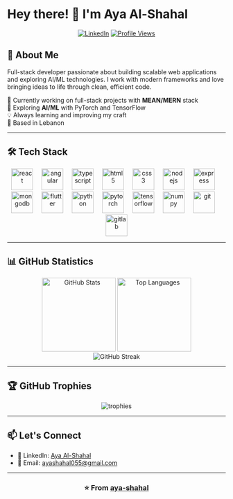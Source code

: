 # Hey there! 👋 I'm Aya Al-Shahal

<div align="center">
  
[![LinkedIn](https://img.shields.io/static/v1?message=LinkedIn&logo=linkedin&label=&color=0077B5&logoColor=white&labelColor=&style=for-the-badge)](https://www.linkedin.com/in/aya-al-shahal/)
[![Profile Views](https://komarev.com/ghpvc/?username=aya-shahal&color=blueviolet&style=for-the-badge)](https://github.com/aya-shahal)

</div>

## 🚀 About Me

Full-stack developer passionate about building scalable web applications and exploring AI/ML technologies. I work with modern frameworks and love bringing ideas to life through clean, efficient code.

🔭 Currently working on full-stack projects with **MEAN/MERN** stack  
🌱 Exploring **AI/ML** with PyTorch and TensorFlow  
💡 Always learning and improving my craft  
📍 Based in Lebanon

---

## 🛠️ Tech Stack

<div align="center">
  <img src="https://cdn.jsdelivr.net/gh/devicons/devicon/icons/react/react-original.svg" height="50" alt="react" />
  <img width="12" />
  <img src="https://cdn.jsdelivr.net/gh/devicons/devicon/icons/angularjs/angularjs-original.svg" height="50" alt="angular" />
  <img width="12" />
  <img src="https://skillicons.dev/icons?i=ts" height="50" alt="typescript" />
  <img width="12" />
  <img src="https://cdn.jsdelivr.net/gh/devicons/devicon/icons/html5/html5-original.svg" height="50" alt="html5" />
  <img width="12" />
  <img src="https://cdn.jsdelivr.net/gh/devicons/devicon/icons/css3/css3-original.svg" height="50" alt="css3" />
  <img width="12" />
  <img src="https://cdn.jsdelivr.net/gh/devicons/devicon/icons/nodejs/nodejs-original.svg" height="50" alt="nodejs" />
  <img width="12" />
  <img src="https://cdn.jsdelivr.net/gh/devicons/devicon/icons/express/express-original.svg" height="50" alt="express" />
  <img width="12" />
  <img src="https://cdn.jsdelivr.net/gh/devicons/devicon/icons/mongodb/mongodb-original.svg" height="50" alt="mongodb" />
  <img width="12" />
  <img src="https://cdn.jsdelivr.net/gh/devicons/devicon/icons/flutter/flutter-original.svg" height="50" alt="flutter" />
  <img width="12" />
  <img src="https://cdn.jsdelivr.net/gh/devicons/devicon/icons/python/python-original.svg" height="50" alt="python" />
  <img width="12" />
  <img src="https://cdn.jsdelivr.net/gh/devicons/devicon/icons/pytorch/pytorch-original.svg" height="50" alt="pytorch" />
  <img width="12" />
  <img src="https://cdn.jsdelivr.net/gh/devicons/devicon/icons/tensorflow/tensorflow-original.svg" height="50" alt="tensorflow" />
  <img width="12" />
  <img src="https://cdn.jsdelivr.net/gh/devicons/devicon/icons/numpy/numpy-original.svg" height="50" alt="numpy" />
  <img width="12" />
  <img src="https://cdn.jsdelivr.net/gh/devicons/devicon/icons/git/git-original.svg" height="50" alt="git" />
  <img width="12" />
  <img src="https://cdn.jsdelivr.net/gh/devicons/devicon/icons/gitlab/gitlab-original.svg" height="50" alt="gitlab" />
</div>

---

## 📊 GitHub Statistics

<div align="center">
  <img src="https://github-readme-stats.vercel.app/api?username=aya-shahal&show_icons=true&theme=tokyonight&hide_border=true&include_all_commits=true&count_private=true" alt="GitHub Stats" height="170" />
  <img src="https://github-readme-stats.vercel.app/api/top-langs/?username=aya-shahal&layout=compact&theme=tokyonight&hide_border=true" alt="Top Languages" height="170" />
</div>

<div align="center">
  <img src="https://github-readme-streak-stats.herokuapp.com/?user=aya-shahal&theme=tokyonight&hide_border=true" alt="GitHub Streak" />
</div>

---

## 🏆 GitHub Trophies

<div align="center">
  <img src="https://github-profile-trophy.vercel.app/?username=aya-shahal&theme=tokyonight&no-frame=true&no-bg=true&row=1&column=7" alt="trophies" />
</div>

---

## 📫 Let's Connect

- 💼 LinkedIn: [Aya Al-Shahal](https://www.linkedin.com/in/aya-al-shahal/)
- 📧 Email: ayashahal055@gmail.com
---

<div align="center">
  
### ⭐️ From [aya-shahal](https://github.com/aya-shahal)

</div>
